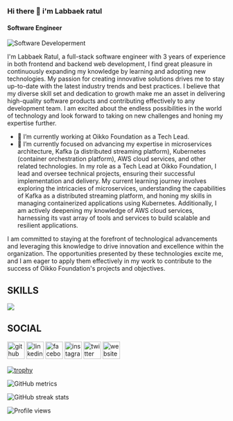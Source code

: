 ### Hi there 👋 i'm Labbaek ratul
#### Software Engineer
![ Software Developerment](https://pbs.twimg.com/profile_banners/1339223496052772864/1611744711/600x200)

I'm Labbaek Ratul, a full-stack software engineer with 3 years of experience in both frontend and backend web development, I find great pleasure in continuously expanding my knowledge by learning and adopting new technologies. My passion for creating innovative solutions drives me to stay up-to-date with the latest industry trends and best practices. I believe that my diverse skill set and dedication to growth make me an asset in delivering high-quality software products and contributing effectively to any development team. I am excited about the endless possibilities in the world of technology and look forward to taking on new challenges and honing my expertise further.

- 🔭 I’m currently working at Oikko Foundation as a Tech Lead.
- 🌱 I’m currently focused on advancing my expertise in microservices architecture, Kafka (a distributed streaming platform), Kubernetes (container orchestration platform), AWS cloud services, and other related technologies.
In my role as a Tech Lead at Oikko Foundation, I lead and oversee technical projects, ensuring their successful implementation and delivery. My current learning journey involves exploring the intricacies of microservices, understanding the capabilities of Kafka as a distributed streaming platform, and honing my skills in managing containerized applications using Kubernetes. Additionally, I am actively deepening my knowledge of AWS cloud services, harnessing its vast array of tools and services to build scalable and resilient applications.

I am committed to staying at the forefront of technological advancements and leveraging this knowledge to drive innovation and excellence within the organization. The opportunities presented by these technologies excite me, and I am eager to apply them effectively in my work to contribute to the success of Oikko Foundation's projects and objectives.

## SKILLS
 </a> <a href="https://skillicons.dev">
    <img src="https://skillicons.dev/icons?i=html,css,js,ts,go,bootstrap,tailwind,materialui,react,nextjs,vue,nodejs,deno,express,nest,git,github,githubactions,jest,mongodb,postgres,prisma,graphql,netlify,heroku,vercel,linux,aws,docker,kubernetes,nginx" />
  </a>






## SOCIAL
[<img src='https://cdn.jsdelivr.net/npm/simple-icons@3.0.1/icons/github.svg' alt='github' height='40'>](https://github.com/labbaekratul)  [<img src='https://cdn.jsdelivr.net/npm/simple-icons@3.0.1/icons/linkedin.svg' alt='linkedin' height='40'>](https://www.linkedin.com/in/https://www.linkedin.com/in/labbaekratul/)  [<img src='https://cdn.jsdelivr.net/npm/simple-icons@3.0.1/icons/facebook.svg' alt='facebook' height='40'>](https://www.facebook.com/https://www.facebook.com/LabbaekRatul)  [<img src='https://cdn.jsdelivr.net/npm/simple-icons@3.0.1/icons/instagram.svg' alt='instagram' height='40'>](https://www.instagram.com/labbaekratul/)  [<img src='https://cdn.jsdelivr.net/npm/simple-icons@3.0.1/icons/twitter.svg' alt='twitter' height='40'>](https://twitter.com/https://twitter.com/ratul50407066)  [<img src='https://cdn.jsdelivr.net/npm/simple-icons@3.0.1/icons/icloud.svg' alt='website' height='40'>](https://labbaekratul.xyz/)  





[![trophy](https://github-profile-trophy.vercel.app/?username=labbaekratul)](https://github.com/ryo-ma/github-profile-trophy)

![GitHub metrics](https://metrics.lecoq.io/labbaekratul)  

![GitHub streak stats](https://github-readme-streak-stats.herokuapp.com/?user=labbaekratul)  

![Profile views](https://gpvc.arturio.dev/labbaekratul)  

